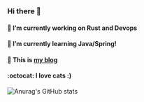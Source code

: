 ### Hi there 👋

#### 🔭  I’m currently working on Rust and Devops
#### 🌱  I’m currently learning Java/Spring!
#### 👯  This is [my blog](https://velog.io/@koo8624)
#### :octocat: I love cats :)

![Anurag's GitHub stats](https://github-readme-stats.vercel.app/api?username=DonghyungKo&count_private=true&theme=dark)

<!--
**DonghyungKo/DonghyungKo** is a ✨ _special_ ✨ repository because its `README.md` (this file) appears on your GitHub profile.

Here are some ideas to get you started:

- 🔭 I’m currently working on ...
- 🌱 I’m currently learning ...
- 👯 I’m looking to collaborate on ...
- 🤔 I’m looking for help with ...
- 💬 Ask me about ...
- 📫 How to reach me: ...
- 😄 Pronouns: ...
- ⚡ Fun fact: ...
-->


